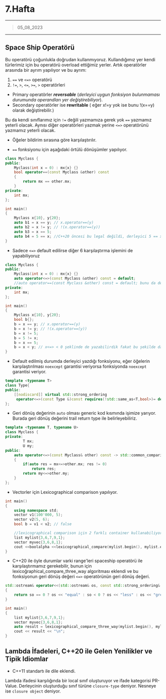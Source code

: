 # 7.Hafta

---

> 05_08_2023

---

## Space Ship Operatörü

Bu operatörü çoğunlukla doğrudan kullanmıyoruz. Kullandığımız yer kendi türlerimiz için bu operatörü overload ettiğimiz yerler. Artık operatörler arasında bir ayrım yapılıyor ve bu ayrım:

1. `==` ve `<=>` operatörü
2. `!=`, `>`, `<=`, `>=`, `>` operatörleri

- Primary operatörler ***reversable*** (*derleyici uygun fonksiyon bulunmaması durumunda operandları yer değiştirebiliyor*).
- Secondary operatörler ise **rewritable** ( eğer x!=y  yok ise bunu !(x==y) olarak değiştirebilir.)

Bu da kendi sınıflarımız için `!=` değili yazmamıza gerek yok `==` yazmamız yeterli olacak. Aynısı diğer operatörleri yazmak yerine `<=>` operatörünü yazmamız yeterli olacak.

- Öğeler bildirim sırasına göre karşılaştırılır.

- `==` fonksiyonu için aşağıdaki örtülü dönüşümler yapılıyor.

```c++
class Myclass {
public:
    Myclass(int x = 0) : mx{x} {}
    bool operator==(const Myclass &other) const
    {
        return mx == other.mx;
    }
private:
    int mx;
};

int main()
{
    Myclass x{10}, y{20};
    auto b1 = x == y; // x.operator==(y)
    auto b2 = x != y; // !(x.operator==(y))
    auto b3 = x == 5;
    auto b4 = 5 == x; //C++20 öncesi bu legal değildi, derleyici 5 == x'için x.operator==(5) çağrısına dönüştürüyor.
}
```

- Sadece `<=>` default edilirse diğer 6 karşılaştırma işlemini de yapabiliyoruz

```c++
class Myclass {
public:
    Myclass(int x = 0) : mx{x} {}
    auto operator<=>(const Myclass &other) const = default;
    //auto operator==(const Myclass &other) const = default; bunu da default ediliyor
private:
    int mx;
};

int main()
{
    Myclass x{10}, y{20};
    bool b{};
    b = x == y; // x.operator==(y)
    b = x != y; // !(x.operator==(y))
    b = x != 5;
    b = 5 != x; 
    b = x == 5;
    b = x < y; // x<=> < 0 şeklinde de yazabilirdik fakat bu şekilde daha okunaklı
}
```

- Default edilmiş durumda derleyici yazdığı fonksiyonu, eğer öğelerin karşılaştırılması `noexcept` garantisi veriyorsa fonksiyonda `noexcept` garantisi veriyor.

```c++
template <typename T>
class Type{
public:
    [[nodiscard]] virtual std::strong_ordering
     operator<=>(const Type &)const requires(!std::same_as<T,bool>)= default;
};
```

- Geri dönüş değerinin `auto` olması generic kod kısmında işimize yarıyor. Burada geri dönüş değerini trail return type ile belirleyebiliriz.

```c++
template <typename T, typename U>
class Myclass {
private:
        T mx;
        U my;
public:
    auto operator<=>(const Myclass& other) const -> std::common_comparison_category_t<decltype(mx<=>mx),decltype(my<=>my)>
    {
        if(auto res = mx<=>other.mx; res != 0)
            return res;
        return my<=>other.my;
    }
};
```

- Vectorler için Lexicographical comparison yapılıyor.

```c++
int main()
{
    using namespace std;
    vector v1(100'000, 5);
    vector v2(5, 6);
    bool b = v1 < v2; // false

    //lexicographical comparison için 2 farklı container kullanabiliyoruz.
    list mylist{3,6,7,9,1};
    vector myvec{3,6,8,1};
    cout <<boolalpha <<lexicographical_compare(mylist.begin(), mylist.end(), myvec.begin(), myvec.end());//true
}
```

- C++20 ile öyle durumlar varki range'leri spaceship operatörü ile karşılaştırmamız gerekebilir, bunun için lexicoğraphical_compare_three_way algoritması eklendi ve bu fonksiyonun geri dönüş değeri `<=>` operatörünün geri dönüş değeri.

```c++
std::ostream& operator<<(std::ostream& os, const std::strong_ordering& so)
{
    return so == 0 ? os << "equal" : so < 0 ? os << "less" : os << "greater";
}

int main()
{
    list mylist{3,6,7,9,1};
    vector myvec{3,6,8,1};
    auto result = lexicographical_compare_three_way(mylist.begin(), mylist.end(), myvec.begin(), myvec.end());//true
    cout << result << "\n";
}
```

## Lambda İfadeleri, C++20 ile Gelen Yenilikler ve Tipik Idiomlar

- C++11 standartı ile dile eklendi.

Lambda ifadesi karşılığında bir local sınıf oluşturuyor ve ifade kategorisi PR-Value. Derleycinin oluşturduğu sınıf türüne `closure-type` deniyor. Nesneye ise `closure object` deniyor. 